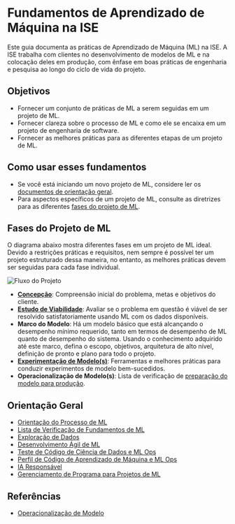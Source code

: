 # Fundamentos de Aprendizado de Máquina na ISE

Este guia documenta as práticas de Aprendizado de Máquina (ML) na ISE. A ISE trabalha com clientes no desenvolvimento de modelos de ML e na colocação deles em produção, com ênfase em boas práticas de engenharia e pesquisa ao longo do ciclo de vida do projeto.

## Objetivos

* Fornecer um conjunto de práticas de ML a serem seguidas em um projeto de ML.
* Fornecer clareza sobre o processo de ML e como ele se encaixa em um projeto de engenharia de software.
* Fornecer as melhores práticas para as diferentes etapas de um projeto de ML.

## Como usar esses fundamentos

* Se você está iniciando um novo projeto de ML, considere ler os [documentos de orientação geral](#orientacao-geral).
* Para aspectos específicos de um projeto de ML, consulte as diretrizes para as diferentes [fases do projeto de ML](#fases-do-projeto-de-ml).

## Fases do Projeto de ML

O diagrama abaixo mostra diferentes fases em um projeto de ML ideal. Devido a restrições práticas e requisitos, nem sempre é possível ter um projeto estruturado dessa maneira, no entanto, as melhores práticas devem ser seguidas para cada fase individual.

![Fluxo do Projeto](images/fluxo.png)

* **[Concepção](ml-formulacao-problema-concepcao.md)**: Compreensão inicial do problema, metas e objetivos do cliente.
* **[Estudo de Viabilidade](ml-estudo-viabilidade.md)**: Avaliar se o problema em questão é viável de ser resolvido satisfatoriamente usando ML com os dados disponíveis.
* **Marco do Modelo**: Há um modelo básico que está alcançando o desempenho mínimo requerido, tanto em termos de desempenho de ML quanto de desempenho do sistema. Usando o conhecimento adquirido até este marco, defina o escopo, objetivos, arquitetura de alto nível, definição de pronto e plano para todo o projeto.
* **[Experimentação de Modelo(s)](ml-experimentacao.md)**: Ferramentas e melhores práticas para conduzir experimentos de modelo bem-sucedidos.
* **Operacionalização de Modelo(s)**: Lista de verificação de [preparação do modelo para produção](ml-checklist-modelo.md).

## Orientação Geral

* [Orientação do Processo de ML](ml-processo-proposto.md)
* [Lista de Verificação de Fundamentos de ML](ml-lista-verificacao-fundamentos.md)
* [Exploração de Dados](ml-exploracao-dados.md)
* [Desenvolvimento Ágil de ML](ml-gerenciamento-projeto.md)
* [Teste de Código de Ciência de Dados e ML Ops](ml-teste.md)
* [Perfil de Código de Aprendizado de Máquina e ML Ops](ml-perfil-codigo.md)
* [IA Responsável](ia-responsavel.md)
* [Gerenciamento de Programa para Projetos de ML](ml-orientacao-tpm.md)

## Referências

* [Operacionalização de Modelo](https://github.com/Microsoft/MLOps)
